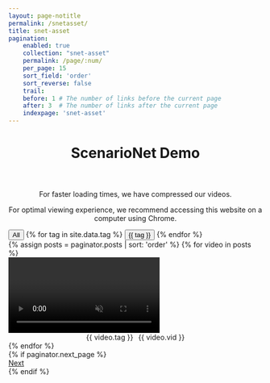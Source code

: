 ```yaml
---
layout: page-notitle
permalink: /snetasset/
title: snet-asset
pagination:
    enabled: true
    collection: "snet-asset"
    permalink: /page/:num/
    per_page: 15
    sort_field: 'order'
    sort_reverse: false
    trail:
    before: 1 # The number of links before the current page
    after: 3  # The number of links after the current page
    indexpage: 'snet-asset'
---
```

<header class="post-header center-text">
    <h1 class="post-title">ScenarioNet Demo</h1>
</header>
<div style="text-align: center;">
  <p>For faster loading times, we have compressed our videos.</p>
  <p>For optimal viewing experience, we recommend accessing this website on a computer using Chrome.</p>
</div>
<div id="tag-filter">
    <button class="filter-button" data-tag="all">All</button>
    {% for tag in site.data.tag %}
    <button class="filter-button" data-tag="{{ tag }}">{{ tag }}</button>
    {% endfor %}
</div>

<div class="infinite-scroll-gallery">
    <div class="image-gallery">
    <div class="sizer"></div>
    {% assign posts = paginator.posts | sort: 'order' %}
    {% for video in posts %}
    <div class="image" data-tag="{{ video.tag }}">
        <div class="video-container">
            <video loop muted autoplay playsinline  data-src="{{ video.src }}" type="video/mp4">
                Your browser does not support the video tag.
            </video>
        </div>
        <div class="video-info" style="display: flex; justify-content: center; align-items: center; flex-direction: row; gap: 10px;">
            <div class="badge badge-tag">{{ video.tag }}</div>
            <div class="badge badge-id">{{ video.vid }}</div>
        </div>
    </div>
    {% endfor %}
    </div>
    {% if paginator.next_page %}
    <div class="pagination">
        <a href="{{ paginator.next_page_path }}" class="pagination__next">Next</a>
    </div>
    {% endif %}
</div>

<script>
function detectDeviceAndBrowser() {
    var userAgent = navigator.userAgent;

    var device = /Mobi|Android|iPhone|iPad|iPod/i.test(userAgent) ? 'Mobile' : 'Computer';
    
    var browser = 'Unknown';
    if (userAgent.indexOf('Chrome') > -1) {
        browser = 'Chrome';
    } else if (userAgent.indexOf('Safari') > -1) {
        browser = 'Safari';
    } // add more browsers if needed
    
    return { device: device, browser: browser };
}

function shuffleArray(array) {
  for (let i = array.length - 1; i > 0; i--) {
    let j = Math.floor(Math.random() * (i + 1));
    [array[i], array[j]] = [array[j], array[i]];
  }
  return array;
}

document.addEventListener('DOMContentLoaded', function() {
    const POSTS_PER_PAGE = 15;
    var { device } = detectDeviceAndBrowser();
    var elem = document.querySelector('.image-gallery');
    var placeholderSrc = '../assets/scenarionet/transparent_video.mp4';
    console.log(navigator.userAgent);
    console.log(device);
    let options = {
      root: null,
      rootMargin: '0px',
      threshold: 0
    };
    
    let observer = new IntersectionObserver(onChange, options);
    function onChange(changes, observer) {
        changes.forEach(change => {
        let video = change.target;
        if (change.isIntersecting) {
            if (device === "Mobile" && video.getAttribute('src') == placeholderSrc) {
                video.src = video.getAttribute('data-src');
                video.load();
            }
            else if (!video.getAttribute('src') || !video.src) {
              video.src = video.getAttribute('data-src');
              video.load();
            }
        } 
        else {
            if (device === "Mobile") {
                video.pause();
                video.src = placeholderSrc;
                video.load();
                console.log("Unloading the video");
            }
        }
        });
    }

    var msnry = new Masonry( elem, {
    itemSelector: '.image', 
    columnWidth: '.sizer', 
    percentPosition: true
    });

    var imageElements = Array.from(document.querySelectorAll('.image'));
    shuffleArray(imageElements);
    imageElements.forEach(function(imageElement) {
        elem.appendChild(imageElement);
    });

    document.querySelectorAll('.image-gallery video').forEach(function(video) {
        initializeVideo(video);
        observer.observe(video);
    });

    var infScroll = new InfiniteScroll( elem, {
        path: 'a.pagination__next',
        append: '.image',
        history: false,
        scrollThreshold: 0,
        status: '.page-load-status',
        debug: true,
        outlayer: msnry,
    });
    infScroll.on('append', function(response, path, items) {
        shuffleArray(Array.from(items));
        items.forEach(function(item) {
          var video = item.querySelector('video');
          if (video) {
            initializeVideo(video);
            observer.observe(video);
          }
        });
        imagesLoaded( items, function() {
            msnry.layout();
        });
        var filterButtonActive = document.querySelector('.filter-button.active');
        var activeTag = filterButtonActive ? filterButtonActive.dataset.tag : 'all';
        filterVideos(activeTag);
        checkVisibleImages();
        msnry.layout();
    });


    function initializeVideo(video) {
        var rect = video.getBoundingClientRect();
        var isInViewport = rect.top <= window.innerHeight && rect.bottom >= 0;
        if (device === "Mobile") {
             if (isInViewport) {
                video.src = video.getAttribute('data-src');
            } else {
                video.src = placeholderSrc;
            }
            video.load();
        }
        video.onloadeddata = function() {
            console.log('Video data loaded.');
            msnry.layout();
        };
        
        video.onerror = function() {
            console.error('Error loading video:', video.src);
            console.log('Error code:', video.error.code);
            // video.parentElement.style.display = 'none';
            video.closest('.image').remove();
        };
        video.oncanplay = function() {
            video.play().catch(function(error) {
              console.error('Error attempting to play:', error);
            });
        };
        // if (device === 'Computer') {
        //     video.oncanplay = function() {
        //     video.play().catch(function(error) {
        //       console.error('Error attempting to play:', error);
        //     });
        //     };
        // }
        // else {
        //     video.addEventListener('click', function() {
        //     video.play().catch(function(error) {
        //         console.error('Error attempting to play:', error);
        //       });
        //     });
        // }
    }

    window.addEventListener('resize', function() {
    msnry.layout();
    });

    var filterButtons = document.querySelectorAll('.filter-button');

    function filterVideos(tag) {
        console.log('Filtering videos for tag:', tag);
        var images = document.querySelectorAll('.image');
        images.forEach(function(image) {
            var video = image.querySelector('video');
            if (tag === 'all' || image.getAttribute('data-tag') === tag) {
                image.style.display = '';
                var rect = video.getBoundingClientRect();
                var isInViewport = rect.top <= window.innerHeight && rect.bottom >= 0;
                if (isInViewport) {
                    if (device === "Mobile" && video.getAttribute('src') == placeholderSrc) {
                        video.src = video.getAttribute('data-src');
                        video.load();
                    }
                    else if (!video.getAttribute('src') || !video.src) {
                        video.src = video.getAttribute('data-src');
                        video.load();
                    }
                }
            } else {
                image.style.display = 'none'
                if (video.getAttribute('src') && device === "Mobile") {
                    video.pause();
                    video.src = placeholderSrc;
                    video.load();
                }
            }
        });
        msnry.layout();
    }

    filterButtons.forEach(function(button) {
        button.addEventListener('click', function(event) {
        console.log('Tag filter changed:', event.target.dataset.tag);
        filterVideos(event.target.dataset.tag);
        infScroll.loadNextPage();
        msnry.layout();

        filterButtons.forEach(function(btn) {
            btn.classList.remove('active');
        });

        event.target.classList.add('active');
        });
    });

    function checkVisibleImages() {
        var images = document.querySelectorAll('.image:not([style*="display: none"])');
        if (images.length < POSTS_PER_PAGE) {
          infScroll.loadNextPage();
          msnry.layout();
        }
    }
});
</script>




